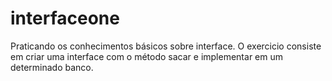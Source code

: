 # interfaceone
Praticando os conhecimentos básicos sobre interface. O exercicio consiste em criar uma interface com o método sacar e implementar em um determinado banco.
